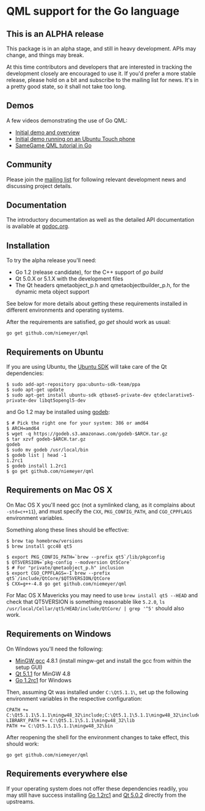 # QML support for the Go language

This is an ALPHA release
------------------------

This package is in an alpha stage, and still in heavy development. APIs
may change, and things may break.

At this time contributors and developers that are interested in tracking
the development closely are encouraged to use it. If you'd prefer a more
stable release, please hold on a bit and subscribe to the mailing list
for news. It's in a pretty good state, so it shall not take too long.


Demos
-----

A few videos demonstrating the use of Go QML:

  * [Initial demo and overview](http://youtu.be/FVQlMrPa7lI)
  * [Initial demo running on an Ubuntu Touch phone](http://youtu.be/HB-3o8Cysec)
  * [SameGame QML tutorial in Go](http://youtu.be/z8noX48hiMI)


Community
---------

Please join the [mailing list](https://groups.google.com/forum/#!forum/go-qml) for
following relevant development news and discussing project details.


Documentation
-------------

The introductory documentation as well as the detailed API documentation is
available at [godoc.org](http://godoc.org/github.com/niemeyer/qml).


Installation
------------

To try the alpha release you'll need:

  * Go 1.2 (release candidate), for the C++ support of _go build_
  * Qt 5.0.X or 5.1.X with the development files
  * The Qt headers qmetaobject_p.h and qmetaobjectbuilder_p.h, for the dynamic meta object support

See below for more details about getting these requirements installed in different environments and operating systems.

After the requirements are satisfied, _go get_ should work as usual:

    go get github.com/niemeyer/qml


Requirements on Ubuntu
----------------------

If you are using Ubuntu, the [Ubuntu SDK](http://developer.ubuntu.com/get-started/) will take care of the Qt dependencies:

    $ sudo add-apt-repository ppa:ubuntu-sdk-team/ppa
    $ sudo apt-get update
    $ sudo apt-get install ubuntu-sdk qtbase5-private-dev qtdeclarative5-private-dev libqt5opengl5-dev

and Go 1.2 may be installed using [godeb](http://blog.labix.org/2013/06/15/in-flight-deb-packages-of-go):

    $ # Pick the right one for your system: 386 or amd64
    $ ARCH=amd64
    $ wget -q https://godeb.s3.amazonaws.com/godeb-$ARCH.tar.gz
    $ tar xzvf godeb-$ARCH.tar.gz
    godeb
    $ sudo mv godeb /usr/local/bin
    $ godeb list | head -1
    1.2rc1
    $ godeb install 1.2rc1
    $ go get github.com/niemeyer/qml


Requirements on Mac OS X
------------------------

On Mac OS X you'll need gcc (not a symlinked clang, as it complains about `-std=c++11`), and
must specify the `CXX`, `PKG_CONFIG_PATH`, and `CGO_CPPFLAGS` environment variables.

Something along these lines should be effective:

    $ brew tap homebrew/versions
    $ brew install gcc48 qt5

    $ export PKG_CONFIG_PATH=`brew --prefix qt5`/lib/pkgconfig
    $ QT5VERSION=`pkg-config --modversion Qt5Core`
    $ # For "private/qmetaobject_p.h" inclusion
    $ export CGO_CPPFLAGS=-I`brew --prefix qt5`/include/QtCore/$QT5VERSION/QtCore
    $ CXX=g++-4.8 go get github.com/niemeyer/qml

For Mac OS X Mavericks you may need to use `brew install qt5 --HEAD` and check that QT5VERSION
is something reasonable like `5.2.0`, `ls /usr/local/Cellar/qt5/HEAD/include/QtCore/ | grep '^5'`
should also work.

Requirements on Windows
-----------------------

On Windows you'll need the following:

  * [MinGW gcc](http://sourceforge.net/projects/mingw/files/latest/download) 4.8.1 (install mingw-get and install the gcc from within the setup GUI)
  * [Qt 5.1.1](http://download.qt-project.org/official_releases/qt/5.1/5.1.1/qt-windows-opensource-5.1.1-mingw48_opengl-x86-offline.exe) for MinGW 4.8
  * [Go 1.2rc1](https://code.google.com/p/go/downloads/list?can=1&q=go1.2rc1) for Windows

Then, assuming Qt was installed under `C:\Qt5.1.1\`, set up the following environment variables in the respective configuration:

    CPATH += C:\Qt5.1.1\5.1.1\mingw48_32\include;C:\Qt5.1.1\5.1.1\mingw48_32\include\QtCore\5.1.1\QtCore
    LIBRARY_PATH += C:\Qt5.1.1\5.1.1\mingw48_32\lib
    PATH += C:\Qt5.1.1\5.1.1\mingw48_32\bin

After reopening the shell for the environment changes to take effect, this should work:

    go get github.com/niemeyer/qml


Requirements everywhere else
----------------------------

If your operating system does not offer these dependencies readily,
you may still have success installing [Go 1.2rc1](https://code.google.com/p/go/downloads/list?can=1&q=go1.2rc1)
and [Qt 5.0.2](http://download.qt-project.org/archive/qt/5.0/5.0.2/)
directly from the upstreams.
